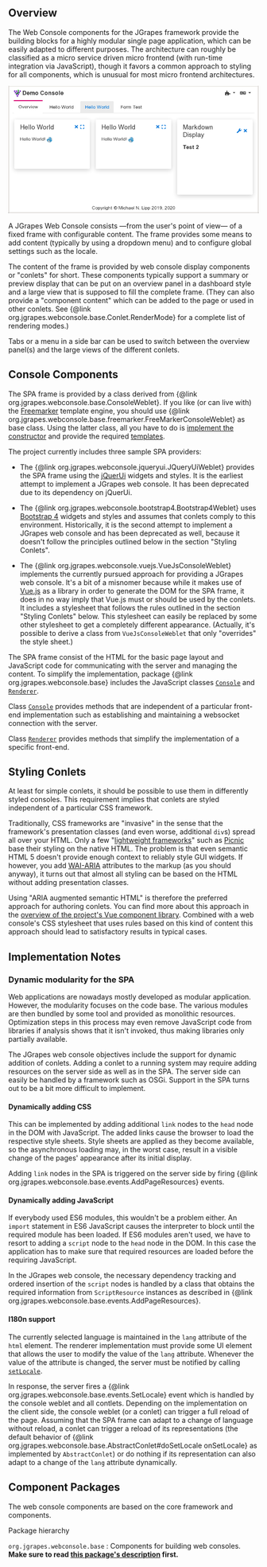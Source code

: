 ## Overview

The Web Console components for the JGrapes framework provide the
building blocks for a highly modular single page application, which
can be easily adapted to different purposes. The architecture can 
roughly be classified as a micro service driven 
micro frontend (with run-time integration via JavaScript), though it favors 
a common approach to styling for all components, which is unusual for most 
micro frontend architectures.

<img src="WebConsole-pic1.png" width="750em" alt="Web Console Demo">

A JGrapes Web Console consists &mdash;from the user's point of view&mdash; 
of a fixed frame with configurable content. The frame provides some 
means to add content (typically by using a dropdown menu) and to 
configure global settings  such as the locale.

The content of the frame is provided by web console display components 
or "conlets" for short. These components typically support a summary
or preview display that can be put on an overview panel in a dashboard
style and a large view that is supposed to fill the complete frame. 
(They can also provide a "component content" which can be added to the page 
or used in other conlets. See 
{@link org.jgrapes.webconsole.base.Conlet.RenderMode}
for a complete list of rendering modes.)

Tabs or a menu in a side bar can be used to switch between
the overview panel(s) and the large views of the different conlets. 

## Console Components

The SPA frame is provided by a class derived from 
{@link org.jgrapes.webconsole.base.ConsoleWeblet}.
If you like (or can live with) the [Freemarker](https://freemarker.apache.org/)
template engine, you should use
{@link org.jgrapes.webconsole.base.freemarker.FreeMarkerConsoleWeblet}
as base class. Using the latter class, all you have to do is [implement
the constructor](src-html/org/jgrapes/webconsole/vuejs/VueJsConsoleWeblet.html#line.36)
and provide the required 
[templates](https://github.com/mnlipp/jgrapes-webconsole/tree/master/org.jgrapes.webconsole.vuejs/resources/org/jgrapes/webconsole/vuejs).

The project currently includes three sample SPA providers:

 * The {@link org.jgrapes.webconsole.jqueryui.JQueryUiWeblet}
   provides the SPA frame using the [jQuerUi](https://jqueryui.com/) widgets
   and styles. It is the earliest attempt to implement a JGrapes web console.
   It has been deprecated due to its dependency on jQuerUi.
   
 * The {@link org.jgrapes.webconsole.bootstrap4.Bootstrap4Weblet}
   uses [Bootstrap 4](https://getbootstrap.com/) widgets and styles and
   assumes that conlets comply to this environment. Historically, it is
   the second attempt to implement a JGrapes web console and has been
   deprecated as well, because it doesn't follow the principles outlined
   below in the section "Styling Conlets".
   
 * The {@link org.jgrapes.webconsole.vuejs.VueJsConsoleWeblet}
   implements the currently pursued approach for providing a JGrapes web 
   console. It's a bit of a misnomer because while it makes use of
   [Vue.js](https://vuejs.org/) as a library in order to generate the 
   DOM for the SPA frame, it does in no way imply that Vue.js must or 
   should be used by the conlets. It includes a stylesheet that follows the 
   rules outlined in the section "Styling Conlets" below. 
   This stylesheet can easily be replaced by some other stylesheet to 
   get a completely different appearance. (Actually, it's possible
   to derive a class from `VueJsConsoleWeblet` that only "overrides"
   the style sheet.)

The SPA frame consist of the HTML for the basic page layout and JavaScript 
code for communicating with the server and managing the content. To 
simplify the implementation, package {@link org.jgrapes.webconsole.base} 
includes the JavaScript classes
[`Console`](org/jgrapes/webconsole/base/jsdoc/classes/Console.html) and 
[`Renderer`](org/jgrapes/webconsole/base/jsdoc/classes/Renderer.html).

Class [`Console`](org/jgrapes/webconsole/base/jsdoc/classes/Console.html)
provides methods that are independent of a particular front-end
implementation such as establishing and maintaining a websocket
connection with the server.

Class [`Renderer`](org/jgrapes/webconsole/base/jsdoc/classes/Renderer.html)
provides methods that simplify the implementation of a specific front-end.
   
## Styling Conlets

At least for simple conlets, it should be possible to use them in
differently styled consoles. This requirement implies that conlets are
styled independent of a particular CSS framework.

Traditionally, CSS frameworks are "invasive" in the sense that the 
framework's presentation classes (and even worse, additional `div`s)
spread all over your HTML. Only a few
"[lightweight frameworks](https://github.com/troxler/awesome-css-frameworks#very-lightweight)"
such as [Picnic](https://picnicss.com/) base their styling on the native
HTML. The problem is that even semantic HTML 5 doesn't provide enough 
context to reliably style GUI widgets. If however, you add 
[WAI-ARIA](https://www.w3.org/WAI/standards-guidelines/aria/) attributes
to the markup (as you should anyway), it turns out that almost all styling
can be based on the HTML without adding presentation classes.

Using "ARIA augmented semantic HTML" is therefore the preferred approach for 
authoring conlets. You can find more about this approach in the [overview
of the project's Vue component library](../aashdoc/index.html).
Combined with a web console's CSS stylesheet that uses 
rules based on this kind of content this approach should lead to satisfactory
results in typical cases.

## Implementation Notes

### Dynamic modularity for the SPA

Web applications are nowadays mostly developed as modular application.
However, the modularity focuses on the code base. The various modules
are then bundled by some tool and provided as monolithic resources.
Optimization steps in this process may even remove
JavaScript code from libraries if analysis shows that it isn't invoked,
thus making libraries only partially available.

The JGrapes web console objectives include the support for dynamic
addition of conlets. Adding a conlet to a running system may require
adding resources on the server side as well as in the SPA. The server
side can easily be handled by a framework such as OSGi. Support in the
SPA turns out to be a bit more difficult to implement.

#### Dynamically adding CSS

This can be implemented by adding additional `link` nodes to the
`head` node in the DOM with JavaScript. The added links cause the browser to 
load the respective style sheets. Style sheets are applied as they become 
available, so the asynchronous loading may, in the worst case, result in a 
visible change of the pages' appearance after its initial display.

Adding `link` nodes in the SPA is triggered on the server side by
firing {@link org.jgrapes.webconsole.base.events.AddPageResources}
events.

#### Dynamically adding JavaScript

If everybody used ES6 modules, this wouldn't be a problem either. 
An `import` statement in ES6 JavaScript causes the interpreter to 
block until the required module has been loaded. If ES6 modules
aren't used, we have to resort to adding a `script` node to the
`head` node in the DOM. In this case the application has to make sure
that required resources are loaded before the requiring JavaScript.

In the JGrapes web console, the necessary dependency tracking and
ordered insertion of the `script` nodes is handled by a class that
obtains the required information from `ScriptResource` instances
as described in {@link org.jgrapes.webconsole.base.events.AddPageResources}.

#### I180n support

The currently selected language is maintained in the `lang` attribute
of the `html` element. The renderer implementation must provide some
UI element that allows the user to modify the value of the `lang`
attribute. Whenever the value of the attribute is changed, the
server must be notified by calling
[`setLocale`](org/jgrapes/webconsole/base/jsdoc/classes/Console.html#setLocale).

In response, the server fires a 
{@link org.jgrapes.webconsole.base.events.SetLocale} 
event which is handled by the console weblet and all contlets.
Depending on the implementation on the client side, the console weblet
(or a conlet) can trigger a full reload of the page. Assuming that
the SPA frame can adapt to a change of language without reload,
a conlet can trigger a reload of its representations (the default behavior of 
{@link org.jgrapes.webconsole.base.AbstractConlet#doSetLocale onSetLocale}
as implemented by `AbstractConlet`)
or do nothing if its representation can also adapt to a change of the `lang`
attribute dynamically.

## Component Packages

The web console components are based on the core framework and components.

<p><object type="image/svg+xml" data="org/jgrapes/webconsole/base/package-hierarchy.svg">Package hierarchy</object></p>

`org.jgrapes.webconsole.base`
: Components for building web consoles. **Make sure to read 
    <a href="org/jgrapes/webconsole/base/package-summary.html#package.description">this package's description</a>
    first.**
    
